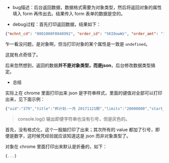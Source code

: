 - bug描述：后台返回数据，数据格式需要为对象类型，然后将返回对象的属性填入 form 再传出去。结果传入 form 表单的数据是空的。   

- debug过程：首先打印返回数据，结果如下：

```json
{"mchnt_cd": "0001000F0040992", "order_id": "5KI0owWz", "order_amt": "11", "order_pay_type": "B2C", "page_notify_url": "https://web-t.lansheng8.com", "back_notify_url": "https://api-t.lansheng8.com/guofu/callback", "order_valid_time": "", "iss_ins_cd": "0801030000", "goods_name": "", "goods_display_url": "", "rem": "", "ver": "1.0.1", "md5": "2010b9ab60ca9c41498d463a0a8d59c0"}
```

乍一看没问题，是对象啊，但当打印对象的某个属性是一致是 `undefined`。   

这就有点奇怪了。   

后来忽然想到，返回的数据**并不是对象类型，而是json**，后台修改数据类型搞定。

- 总结  

实际上在 chrome 里面打印出来 json 是字符串样式，里面的键值对全部可以打印出来，见下面示例：   

```js
{"uid":"379","title":"邦计划-一月 20171121期","limits":"20000000","start_time":"1511226000","end_time":"1511312400"}
```

> console.log() 输出即便字符串也没有引号，但是灰色的。

首先，没有格式化，这个一股脑打印了出来；其次所有的 value 都加了引号，即便是数字，这时候凭经验就应该知道这是 json 而非对象类型了。   

对象在 chrome 里面打印出来默认是折叠的，如下：   

```js
{...}
```
